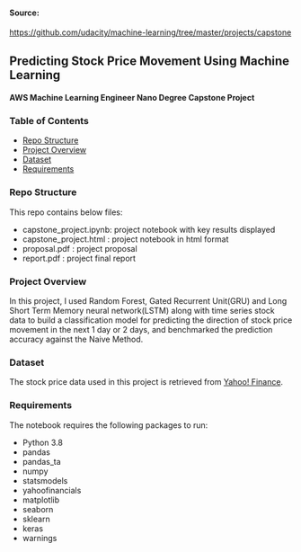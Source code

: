 #### Source:
https://github.com/udacity/machine-learning/tree/master/projects/capstone

## Predicting Stock Price Movement Using Machine Learning
#### AWS Machine Learning Engineer Nano Degree Capstone Project

### Table of Contents
* [Repo Structure](#repo-structure)
* [Project Overview](#project-overview)
* [Dataset](#dataset)
* [Requirements](#requirements)

### Repo Structure
This repo contains below files:
- capstone_project.ipynb: project notebook with key results displayed
- capstone_project.html : project notebook in html format
- proposal.pdf          : project proposal
- report.pdf            : project final report

### Project Overview
In this project, I used Random Forest, Gated Recurrent Unit(GRU) and Long Short Term Memory neural network(LSTM) along with time series stock data to build a classification model for predicting the direction of stock price movement in the next 1 day or 2 days, and benchmarked the prediction accuracy against the Naive Method.

### Dataset
The stock price data used in this project is retrieved from [Yahoo! Finance](https://finance.yahoo.com/).

### Requirements
The notebook requires the following packages to run:
* Python 3.8
* pandas
* pandas_ta
* numpy
* statsmodels
* yahoofinancials
* matplotlib
* seaborn
* sklearn
* keras
* warnings
